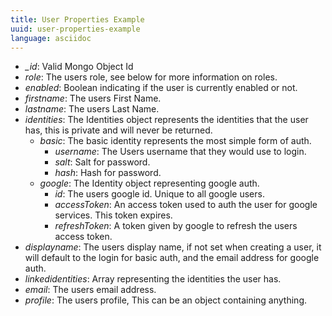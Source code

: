 ```yaml
---
title: User Properties Example
uuid: user-properties-example
language: asciidoc
---
```



* *_id*: Valid Mongo Object Id
* *role*: The users role, see below for more information on roles.
* *enabled*: Boolean indicating if the user is currently enabled or not.
* *firstname*: The users First Name.
* *lastname*: The users Last Name.
* *identities*: The Identities object represents the identities that the user has, this is private and will never be returned.
    * *basic*: The basic identity represents the most simple form of auth.
        * *username*: The Users username that they would use to login.
        * *salt*: Salt for password.
        * *hash*: Hash for password.
    * *google*: The Identity object representing google auth.
        * *id*: The users google id. Unique to all google users.
        * *accessToken*: An access token used to auth the user for google services. This token expires.
        * *refreshToken*: A token given by google to refresh the users access token.
* *displayname*: The users display name, if not set when creating a user, it will default to the login for basic auth, and the email address for google auth.
* *linkedidentities*: Array representing the identities the user has.
* *email*: The users email address.
* *profile*: The users profile, This can be an object containing anything.